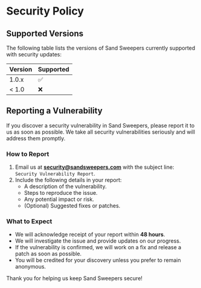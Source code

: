 # Security Policy

## Supported Versions

The following table lists the versions of Sand Sweepers currently supported with security updates:

| Version | Supported          |
| ------- | ------------------ |
| 1.0.x   | :white_check_mark: |
| < 1.0   | :x:                |

## Reporting a Vulnerability

If you discover a security vulnerability in Sand Sweepers, please report it to us as soon as possible. We take all security vulnerabilities seriously and will address them promptly.

### How to Report
1. Email us at **security@sandsweepers.com** with the subject line: `Security Vulnerability Report`.
2. Include the following details in your report:
   - A description of the vulnerability.
   - Steps to reproduce the issue.
   - Any potential impact or risk.
   - (Optional) Suggested fixes or patches.

### What to Expect
- We will acknowledge receipt of your report within **48 hours**.
- We will investigate the issue and provide updates on our progress.
- If the vulnerability is confirmed, we will work on a fix and release a patch as soon as possible.
- You will be credited for your discovery unless you prefer to remain anonymous.

Thank you for helping us keep Sand Sweepers secure!

